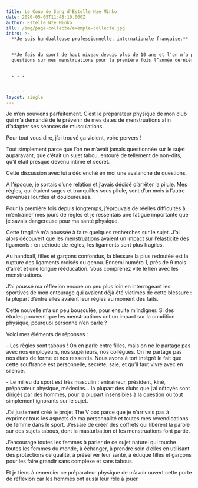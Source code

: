 ```yaml
---
title: Le Coup de Sang d'Estelle Nze Minko
date: 2020-05-05T11:48:10.000Z
author: Estelle Nze Minko
illu: /img/page-collecte/exemple-collecte.jpg
intro: >-
  **Je suis handballeuse professionnelle, internationale française.**


  **Je fais du sport de haut niveau depuis plus de 10 ans et l’on m’a posé des
  questions sur mes menstruations pour la première fois l’année dernière.**


  - - -


  - - -
layout: single
---
```

Je m’en souviens parfaitement. C’est le préparateur physique de mon club qui m’a demandé de le prévenir de mes dates de menstruations afin d’adapter ses séances de musculations.

Pour tout vous dire, j’ai trouvé ça violent, voire pervers !

Tout simplement parce que l’on ne m’avait jamais questionnée sur le sujet auparavant, que c’était un sujet tabou, entouré de tellement de non-dits, qu’il était presque devenu intime et secret.



Cette discussion avec lui a déclenché en moi une avalanche de questions.

A l’époque, je sortais d’une relation et j’avais décidé d’arrêter la pilule. Mes règles, qui étaient sages et tranquilles sous pilule, sont d’un mois à l’autre devenues lourdes et douloureuses.

Pour la première fois depuis longtemps, j’éprouvais de réelles difficultés à m’entrainer mes jours de règles et je ressentais une fatigue importante que je savais dangereuse pour ma santé physique.



Cette fragilité m’a poussée à faire quelques recherches sur le sujet. J’ai alors découvert que les menstruations avaient un impact sur l’élasticité des ligaments : en période de règles, les ligaments sont plus fragiles. 

Au handball, filles et garçons confondus, la blessure la plus redoutée est la rupture des ligaments croisés du genou. Ennemi numéro 1, près de 9 mois d’arrêt et une longue rééducation. Vous comprenez vite le lien avec les menstruations. 

J’ai poussé ma réflexion encore un peu plus loin en interrogeant les sportives de mon entourage qui avaient déjà été victimes de cette blessure : la plupart d’entre elles avaient leur règles au moment des faits.



Cette nouvelle m’a un peu bousculée, pour ensuite m’indigner. Si des études prouvent que les menstruations ont un impact sur la condition physique, pourquoi personne n’en parle ?



Voici mes éléments de réponses :



\- Les règles sont tabous ! On en parle entre filles, mais on ne le partage pas avec nos employeurs, nos supérieurs, nos collègues. On ne partage pas nos états de forme et nos ressentis. Nous avons à tort intégré le fait que cette souffrance est personnelle, secrète, sale, et qu’il faut vivre avec en silence.



\- Le milieu du sport est très masculin : entraineur, président, kiné, préparateur physique, médecins… la plupart des clubs que j’ai côtoyés sont dirigés par des hommes, pour la plupart insensibles à la question ou tout simplement ignorants sur le sujet.



J’ai justement créé le projet The V box parce que je n’arrivais pas à exprimer tous les aspects de ma personnalité et toutes mes revendications de femme dans le sport. J’essaie de créer des coffrets qui libèrent la parole sur des sujets tabous, dont la masturbation et les menstruations font partie.



J’encourage toutes les femmes à parler de ce sujet naturel qui touche toutes les femmes du monde, à échanger, à prendre soin d’elles en utilisant des protections de qualité, à préserver leur santé, à éduque filles et garçons pour les faire grandir sans complexe et sans tabous.



Et je tiens à remercier ce préparateur physique de m’avoir ouvert cette porte de réflexion car les hommes ont aussi leur rôle à jouer.
